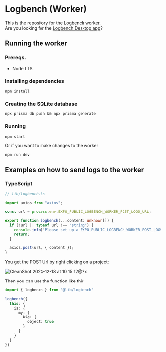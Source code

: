 # Logbench (Worker)

This is the repository for the Logbench worker.
<br>
Are you looking for the [Logbench Desktop app](https://github.com/albingroen/logbench-app)?

## Running the worker

### Prereqs.

- Node LTS

### Installing dependencies

```
npm install
```

### Creating the SQLite database

```
npx prisma db push && npx prisma generate
```

### Running

```
npm start
```

Or if you want to make changes to the worker

```
npm run dev
```

## Examples on how to send logs to the worker

### TypeScript

```typescript
// lib/logbench.ts

import axios from "axios";

const url = process.env.EXPO_PUBLIC_LOGBENCH_WORKER_POST_LOGS_URL;

export function logbench(...content: unknown[]) {
  if (!url || typeof url !== "string") {
    console.info("Please set up a EXPO_PUBLIC_LOGBENCH_WORKER_POST_LOGS_URL variable");
    return;
  }

  axios.post(url, { content });
}
```

You get the POST Url by right clicking on a project:

![CleanShot 2024-12-18 at 10 15 12@2x](https://github.com/user-attachments/assets/d148a419-410f-45c2-bc46-a5b9c4ed834b)

Then you can use the function like this

```typescript
import { logbench } from "@lib/logbench"

logbench({
  this: {
    is: {
      my: {
        big: {
          object: true
        }
      }
    }
  }
})
```
